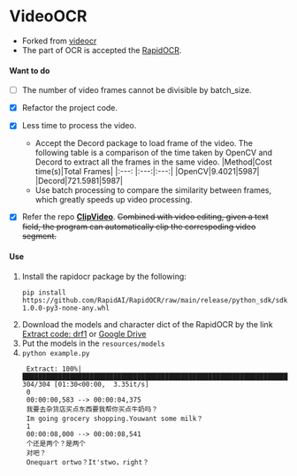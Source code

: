 # VideoOCR
- Forked from [videocr](https://github.com/apm1467/videocr)
- The part of OCR is accepted the [RapidOCR](https://github.com/RapidAI/RapidOCR).

#### Want to do
- [ ] The number of video frames cannot be divisible by batch_size.
- [x] Refactor the project code.
- [x] Less time to process the video.
  - Accept the Decord package to load frame of the video. The following table is a comparison of the time taken by OpenCV and Decord to extract all the frames in the same video.
      |Method|Cost time(s)|Total Frames|
      |:---: |:---:|:---:|
      |OpenCV|9.4021|5987|
      |Decord|721.5981|5987|
  - Use batch processing to compare the similarity between frames, which greatly speeds up video processing.

- [x] Refer the repo [**ClipVideo**](https://github.com/SWHL/ClipVideo). ~~Combined with video editing, given a text field, the program can automatically clip the correspoding video segment.~~

#### Use
1. Install the rapidocr package by the following:
   ```shell
   pip install https://github.com/RapidAI/RapidOCR/raw/main/release/python_sdk/sdk_rapidocr_v1.0.0/rapidocr-1.0.0-py3-none-any.whl
   ```
3. Download the models and character dict of the RapidOCR by the link [Extract code: drf1](https://pan.baidu.com/s/103kx0ABtU7Lif57cv397oQ) or [Google Drive](https://drive.google.com/drive/folders/1cjfawIhIP0Yq7_HjX4wtr_obcz7VTFtg?usp=sharing)
4. Put the models in the `resources/models`
5. `python example.py`
   ```text
    Extract: 100%|██████████████████████████████████████████████████████████████████████████████████████████████████████████████████████████████████| 304/304 [01:30<00:00,  3.35it/s]
    0
    00:00:00,583 --> 00:00:04,375
    我要去杂货店买点东西要我帮你买点牛奶吗？
    Im going grocery shopping.Youwant some milk？
    1
    00:00:08,000 --> 00:00:08,541
    个还是两个？是两个
    对吧？
    Onequart ortwo？It'stwo，right？
   ```
